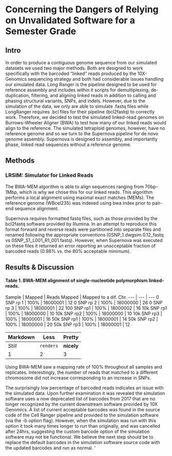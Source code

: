 # Concerning the Dangers of Relying on Unvalidated Software for a Semester Grade

## Intro
In order to produce a contiguous genome sequence from our simulated datasets we used two major methods. Both are designed to work specifically with the barcoded “linked” reads produced by the 10X-Genomics sequencing strategy and both had considerable issues handling our simulated data. Long Ranger is the pipeline designed to be used for reference assembly and includes within it scripts for demultiplexing, de-duplication, filtering, and aligning linked reads in addition to calling and phasing structural variants, SNPs, and indels. However, due to the simulation of the data, we only are able to simulate .fastq files while LongRanger requires .bcl files for their pipeline (bcl2fastq) to correctly work. Therefore, we decided to test the simulated linked-read genomes on Burrows-Wheeler Aligner (BWA) to test how many of our linked reads would align to the reference. The simulated tetraploid genomes, however, have no reference genome and so we turn to the Supernova pipeline for de novo genome assembly. Supernova is designed to assembly, and importantly phase, linked read sequences without a reference genome. 

## Methods
### LRSIM: Simulator for Linked Reads
The BWA-MEM algorithm is able to align sequences ranging from 70bp-1Mbp, which is why we chose this for our linked reads. This algorithm performs a local alignment using maximal exact matches (MEMs). The reference genome (WBcel235) was indexed using bwa index prior to pair-end sequence alignment.  

Supernova requires formatted fastq files, such as those provided by the bcl2fastq software provided by Illumina. In an attempt to reproduce this format forward and reverse reads were partitioned into separate files and renamed following the appropriate conventions (0SNP_1.dwgsim.0.12_fastq vs 0SNP_S1_L001_R1_001.fastq). However, when Supernova was executed on these files it returned an error reporting an unacceptable fraction of barcoded reads (0.98% vs. the 80% acceptable minimum). 

## Results & Discussion
#### Table 1. BWA-MEM alignment of single-nucleotide polymorphism linked-reads.
Sample | Mapped | Reads Mapped | Mapped to a dif. Chr.
--- | --- | ---
0 SNP rp 1 | 100% | 18000001 | 12
0 SNP rp 2 | 100% | 18000000 | 26
0 SNP rp 3 | 100% | 18000001 | 22
100 SNP rp1 | 100% | 18000002 | 16
10k SNP rp1 | 100% | 18000000 | 10
10k SNP rp2 | 100% | 18000000 | 10
10k SNP rp3 | 100% | 18000001 | 16
50k SNP rp1 | 100% | 18000001 | 14
50k SNP rp2 | 100% | 18000000 | 20
50k SNP rp3 | 100% | 18000001 | 12


Markdown | Less | Pretty
--- | --- | ---
*Still* | `renders` | **nicely**
1 | 2 | 3
Using BWA-MEM saw a mapping rate of 100% throughout all samples and replicates. Interestingly, the number of reads that matched to a different chromosome did not increase corresponding to an increase in SNPs. 

The surprisingly low percentage of barcoded reads indicates an issue with the simulated data. Upon further examination it was revealed the simulation software uses a now deprecated list of barcodes from 2017 that are no longer recognized by the current downstream software provided by 10X Genomics. A list of current acceptable barcodes was found in the source code of the Cell Ranger pipeline and provided to the simulation software (via the -b option flag). However, when the simulation was run with this option it took many times longer to run than originally, and was cancelled after 24hrs, suggesting the custom barcode option of the simulation software may not be functional. We believe the next step should be to replace the default barcodes in the simulation software source code with the updated barcodes and run as normal. ‘
